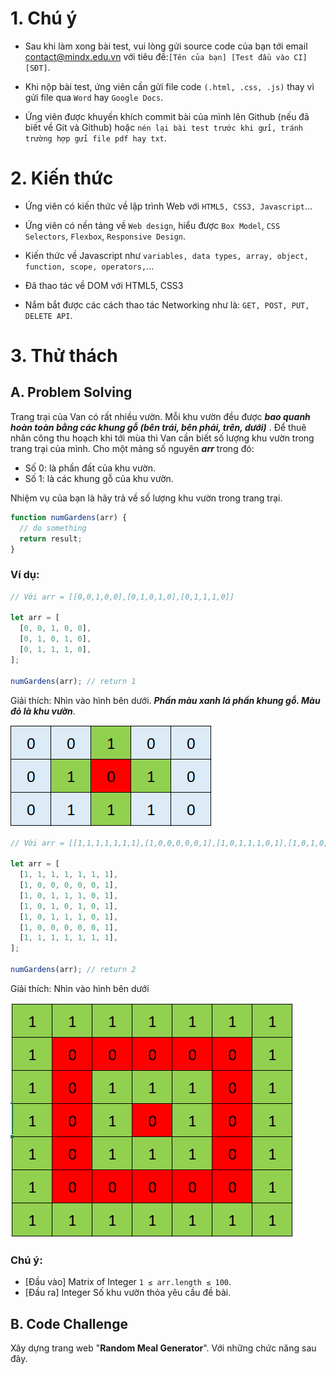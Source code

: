 # 1. Chú ý

- Sau khi làm xong bài test, vui lòng gửi source code của bạn tới email contact@mindx.edu.vn với tiêu đề:`[Tên của bạn] [Test đầu vào CI] [SĐT]`.

- Khi nộp bài test, ứng viên cần gửi file code `(.html, .css, .js)` thay vì gửi file qua `Word` hay `Google Docs`.

- Ứng viên được khuyến khích commit bài của mình lên Github (nếu đã biết về Git và Github) hoặc `nén lại bài test trước khi gửi, tránh trường hợp gửi file pdf hay txt`.

# 2. Kiến thức

- Ứng viên có kiến thức về lập trình Web với `HTML5, CSS3, Javascript`...

- Ứng viên có nền tảng về `Web design`, hiểu được `Box Model`, `CSS Selectors`, `Flexbox`, `Responsive Design`.

- Kiến thức về Javascript như `variables, data types, array, object, function, scope, operators,`...

- Đã thao tác về DOM với HTML5, CSS3

- Nắm bắt được các cách thao tác Networking như là: `GET, POST, PUT, DELETE API`.

# 3. Thử thách

## A. Problem Solving

Trang trại của Van có rất nhiều vườn. Mỗi khu vườn đều được **_bao quanh hoàn toàn bằng các khung gỗ (bên trái, bên phải, trên, dưới)_** . Để thuê nhân công thu hoạch khi tới mùa thì Van cần biết số lượng khu vườn trong trang trại của mình. Cho một mảng số nguyên **_arr_** trong đó:

- Số 0: là phần đất của khu vườn.
- Số 1: là các khung gỗ của khu vườn.

Nhiệm vụ của bạn là hãy trả về số lượng khu vườn trong trang trại.

```js
function numGardens(arr) {
  // do something
  return result;
}
```

### Ví dụ:

```js
// Với arr = [[0,0,1,0,0],[0,1,0,1,0],[0,1,1,1,0]]

let arr = [
  [0, 0, 1, 0, 0],
  [0, 1, 0, 1, 0],
  [0, 1, 1, 1, 0],
];

numGardens(arr); // return 1
```

Giải thích: Nhìn vào hình bên dưới. **_Phần màu xanh lá phần khung gỗ. Màu đỏ là khu vườn_**.

<img src="./images/land1.png" alt="Land-1" />

```js
// Với arr = [[1,1,1,1,1,1,1],[1,0,0,0,0,0,1],[1,0,1,1,1,0,1],[1,0,1,0,1,0,1],[1,0,1,1,1,0,1],[1,0,0,0,0,0,1],[1,1,1,1,1,1,1]];

let arr = [
  [1, 1, 1, 1, 1, 1, 1],
  [1, 0, 0, 0, 0, 0, 1],
  [1, 0, 1, 1, 1, 0, 1],
  [1, 0, 1, 0, 1, 0, 1],
  [1, 0, 1, 1, 1, 0, 1],
  [1, 0, 0, 0, 0, 0, 1],
  [1, 1, 1, 1, 1, 1, 1],
];

numGardens(arr); // return 2
```

Giải thích: Nhìn vào hình bên dưới

<img src="./images/land2.png" alt="Land-2" />

### Chú ý:

- [Đầu vào] Matrix of Integer
  `1 ≤ arr.length ≤ 100`.
- [Đầu ra] Integer
  Số khu vườn thỏa yêu cầu đề bài.

## B. Code Challenge

Xây dựng trang web "**Random Meal Generator**". Với những chức năng sau đây.

